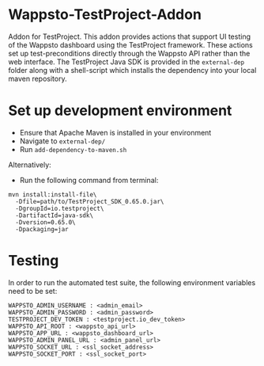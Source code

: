 # Wappsto-TestProject-Addon
Addon for TestProject. This addon provides actions that support UI testing of the Wappsto dashboard using the TestProject framework. These actions set up test-preconditions directly through the Wappsto API rather than the web interface. The TestProject Java SDK is provided in the `external-dep` folder along with a shell-script which installs the dependency into your local maven repository.

# Set up development environment
* Ensure that Apache Maven is installed in your environment
* Navigate to `external-dep/`
* Run `add-dependency-to-maven.sh`

Alternatively:
* Run the following command from terminal:
```
mvn install:install-file\
  -Dfile=path/to/TestProject_SDK_0.65.0.jar\
  -DgroupId=io.testproject\
  -DartifactId=java-sdk\
  -Dversion=0.65.0\
  -Dpackaging=jar
```

# Testing
In order to run the automated test suite, the following environment variables need to be set:
```
WAPPSTO_ADMIN_USERNAME : <admin_email>
WAPPSTO_ADMIN_PASSWORD : <admin_password>
TESTPROJECT_DEV_TOKEN : <testproject.io_dev_token>
WAPPSTO_API_ROOT : <wappsto_api_url>
WAPPSTO_APP_URL : <wappsto_dashboard_url>
WAPPSTO_ADMIN_PANEL_URL : <admin_panel_url>
WAPPSTO_SOCKET_URL : <ssl_socket_address>
WAPPSTO_SOCKET_PORT : <ssl_socket_port>
```


